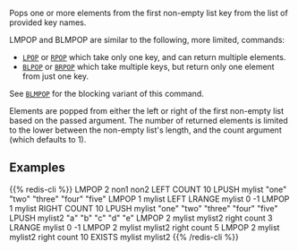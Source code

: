 Pops one or more elements from the first non-empty list key from the list of provided key names.

LMPOP and BLMPOP are similar to the following, more limited, commands:

- [`LPOP`](/commands/lpop) or [`RPOP`](/commands/rpop) which take only one key, and can return multiple elements.
- [`BLPOP`](/commands/blpop) or [`BRPOP`](/commands/brpop) which take multiple keys, but return only one element from just one key.

See [`BLMPOP`](/commands/blmpop) for the blocking variant of this command.

Elements are popped from either the left or right of the first non-empty list based on the passed argument.
The number of returned elements is limited to the lower between the non-empty list's length, and the count argument (which defaults to 1).

## Examples

{{% redis-cli %}}
LMPOP 2 non1 non2 LEFT COUNT 10
LPUSH mylist "one" "two" "three" "four" "five"
LMPOP 1 mylist LEFT
LRANGE mylist 0 -1
LMPOP 1 mylist RIGHT COUNT 10
LPUSH mylist "one" "two" "three" "four" "five"
LPUSH mylist2 "a" "b" "c" "d" "e"
LMPOP 2 mylist mylist2 right count 3
LRANGE mylist 0 -1
LMPOP 2 mylist mylist2 right count 5
LMPOP 2 mylist mylist2 right count 10
EXISTS mylist mylist2
{{% /redis-cli %}}

